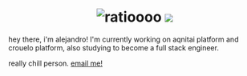
<h1 align="center">
 <img src="https://raw.githubusercontent.com/vqlntne/vqlntne/main/hi.svg" alt="ratioooo" />
 <img src="https://skillicons.dev/icons?i=js,gcp,aws,nodejs,discord,cloudflare,bots,express,html,css,vscode,materialui,tailwind" />
 
</h1>
hey there, i'm alejandro! I'm currently working on aqnitai platform and crouelo platform, also studying to become a full stack engineer.

really chill person. [email me!](mailto:aljndaro@aqnitaiapp.xyz)

